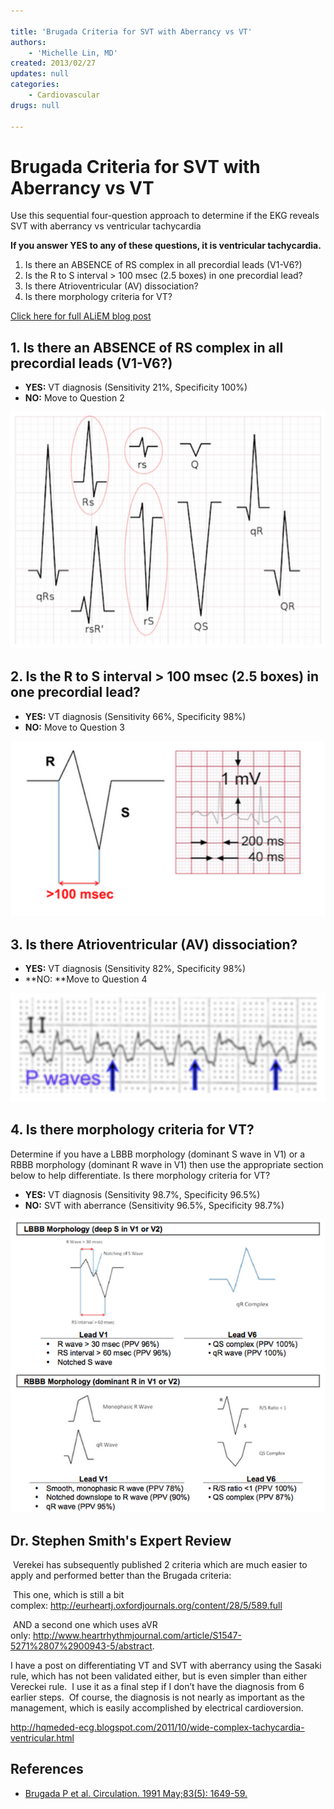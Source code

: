 ```yaml
---

title: 'Brugada Criteria for SVT with Aberrancy vs VT'
authors:
    - 'Michelle Lin, MD'
created: 2013/02/27
updates: null
categories:
    - Cardiovascular
drugs: null

---
```




# Brugada Criteria for SVT with Aberrancy vs VT

Use this sequential four-question approach to determine if the EKG reveals SVT with aberrancy vs ventricular tachycardia

**If you answer YES to any of these questions, it is ventricular tachycardia.**

1.  Is there an ABSENCE of RS complex in all precordial leads (V1-V6?)
2.  Is the R to S interval &gt; 100 msec (2.5 boxes) in one precordial lead?
3.  Is there Atrioventricular (AV) dissociation?
4.  Is there morphology criteria for VT?

[Click here for full ALiEM blog post](http://academiclifeinem.com/pv-card-brugada-criteria-svt-aberrancy-vs-vt/)

## 1. Is there an ABSENCE of RS complex in all precordial leads (V1-V6?)

-   **YES:** VT diagnosis (Sensitivity 21%, Specificity 100%)
-   **NO:** Move to Question 2

![](image-1.png)

## 2. Is the R to S interval &gt; 100 msec (2.5 boxes) in one precordial lead?

-   **YES:** VT diagnosis (Sensitivity 66%, Specificity 98%)
-   **NO:** Move to Question 3

![](image-2.png)

## 3. Is there Atrioventricular (AV) dissociation?

-   **YES:** VT diagnosis (Sensitivity 82%, Specificity 98%)
-   **NO: **Move to Question 4

![](image-3.png)

## 4. Is there morphology criteria for VT?

Determine if you have a LBBB morphology (dominant S wave in V1) or a RBBB morphology (dominant R wave in V1) then use the appropriate section below to help differentiate. Is there morphology criteria for VT?

-   **YES:** VT diagnosis (Sensitivity 98.7%, Specificity 96.5%)
-   **NO:** SVT with aberrance (Sensitivity 96.5%, Specificity 98.7%)

![](image-4.png)

## Dr. Stephen Smith's Expert Review

 Verekei has subsequently published 2 criteria which are much easier to apply and performed better than the Brugada criteria: 

 This one, which is still a bit complex: <http://eurheartj.oxfordjournals.org/content/28/5/589.full> 

 AND a second one which uses aVR only: <http://www.heartrhythmjournal.com/article/S1547-5271%2807%2900943-5/abstract>.

I have a post on differentiating VT and SVT with aberrancy using the Sasaki rule, which has not been validated either, but is even simpler than either Vereckei rule.  I use it as a final step if I don’t have the diagnosis from 6 earlier steps.  Of course, the diagnosis is not nearly as important as the management, which is easily accomplished by electrical cardioversion.

<http://hqmeded-ecg.blogspot.com/2011/10/wide-complex-tachycardia-ventricular.html> 

## References

-   [Brugada P et al. Circulation. 1991 May;83(5): 1649-59.](http://www.ncbi.nlm.nih.gov/pubmed/2022022)
